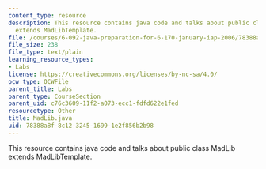 ```yaml
---
content_type: resource
description: This resource contains java code and talks about public class MadLib
  extends MadLibTemplate.
file: /courses/6-092-java-preparation-for-6-170-january-iap-2006/78388a8f8c12324516991e2f856b2b98_MadLib.java
file_size: 238
file_type: text/plain
learning_resource_types:
- Labs
license: https://creativecommons.org/licenses/by-nc-sa/4.0/
ocw_type: OCWFile
parent_title: Labs
parent_type: CourseSection
parent_uid: c76c3609-11f2-a073-ecc1-fdfd622e1fed
resourcetype: Other
title: MadLib.java
uid: 78388a8f-8c12-3245-1699-1e2f856b2b98
---
```

This resource contains java code and talks about public class MadLib extends MadLibTemplate.